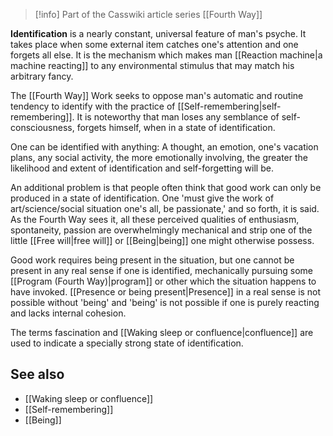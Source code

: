 
> [!info] Part of the Casswiki article series [[Fourth Way]]

**Identification** is a nearly constant, universal feature of man's psyche. It takes place when some external item catches one's attention and one forgets all else. It is the mechanism which makes man [[Reaction machine|a machine reacting]] to any environmental stimulus that may match his arbitrary fancy.

The [[Fourth Way]] Work seeks to oppose man's automatic and routine tendency to identify with the practice of [[Self-remembering|self-remembering]]. It is noteworthy that man loses any semblance of self-consciousness, forgets himself, when in a state of identification.

One can be identified with anything: A thought, an emotion, one's vacation plans, any social activity, the more emotionally involving, the greater the likelihood and extent of identification and self-forgetting will be.

An additional problem is that people often think that good work can only be produced in a state of identification. One 'must give the work of art/science/social situation one's all, be passionate,' and so forth, it is said. As the Fourth Way sees it, all these perceived qualities of enthusiasm, spontaneity, passion are overwhelmingly mechanical and strip one of the little [[Free will|free will]] or [[Being|being]] one might otherwise possess.

Good work requires being present in the situation, but one cannot be present in any real sense if one is identified, mechanically pursuing some [[Program (Fourth Way)|program]] or other which the situation happens to have invoked. [[Presence or being present|Presence]] in a real sense is not possible without 'being' and 'being' is not possible if one is purely reacting and lacks internal cohesion.

The terms fascination and [[Waking sleep or confluence|confluence]] are used to indicate a specially strong state of identification.

See also
--------

*   [[Waking sleep or confluence]]
*   [[Self-remembering]]
*   [[Being]]